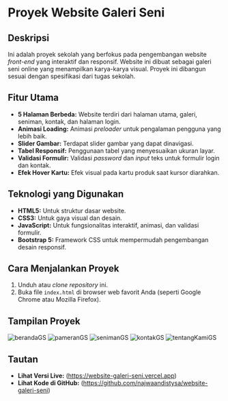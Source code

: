 # Proyek Website Galeri Seni

## Deskripsi
Ini adalah proyek sekolah yang berfokus pada pengembangan website *front-end* yang interaktif dan responsif. Website ini dibuat sebagai galeri seni online yang menampilkan karya-karya visual. Proyek ini dibangun sesuai dengan spesifikasi dari tugas sekolah.

## Fitur Utama
* **5 Halaman Berbeda:** Website terdiri dari halaman utama, galeri, seniman, kontak, dan halaman login.
* **Animasi Loading:** Animasi *preloader* untuk pengalaman pengguna yang lebih baik.
* **Slider Gambar:** Terdapat slider gambar yang dapat dinavigasi.
* **Tabel Responsif:** Penggunaan tabel yang menyesuaikan ukuran layar.
* **Validasi Formulir:** Validasi *password* dan *input* teks untuk formulir login dan kontak.
* **Efek Hover Kartu:** Efek visual pada kartu produk saat kursor diarahkan.

## Teknologi yang Digunakan
* **HTML5:** Untuk struktur dasar website.
* **CSS3:** Untuk gaya visual dan desain.
* **JavaScript:** Untuk fungsionalitas interaktif, animasi, dan validasi formulir.
* **Bootstrap 5:** Framework CSS untuk mempermudah pengembangan desain responsif.

## Cara Menjalankan Proyek
1.  Unduh atau *clone* *repository* ini.
2.  Buka file `index.html` di browser web favorit Anda (seperti Google Chrome atau Mozilla Firefox).

## Tampilan Proyek
![berandaGS](https://github.com/user-attachments/assets/22700d30-565e-4b2c-bbb3-c41a2546839d) ![pameranGS](https://github.com/user-attachments/assets/b3ae10a9-c265-4f2f-a69e-a5fe11f0d5ea) ![senimanGS](https://github.com/user-attachments/assets/bf160191-e3f5-4332-aafd-575f9a8c5f33) ![kontakGS](https://github.com/user-attachments/assets/c2fc4b9c-7778-4c0d-9f99-f83106b446d8) ![tentangKamiGS](https://github.com/user-attachments/assets/e1ca4f80-254f-458b-991f-148cc70cd744)

## Tautan
* **Lihat Versi Live:** (https://website-galeri-seni.vercel.app)
* **Lihat Kode di GitHub:** (https://github.com/najwaandistysa/website-galeri-seni)
